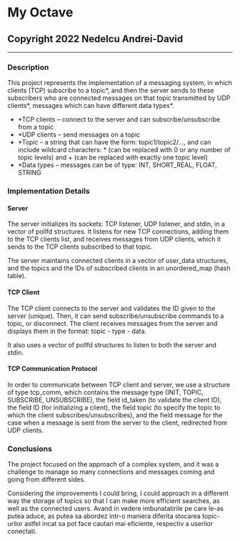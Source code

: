 # My Octave
## Copyright 2022 Nedelcu Andrei-David
___________________________________________________________________________________________

### Description

This project represents the implementation of a messaging system, in which
clients (TCP) subscribe to a topic*, and then the server sends
to these subscribers who are connected messages on that topic transmitted by UDP clients*, messages which can have different data types*.

* *TCP clients – connect to the server and can subscribe/unsubscribe from a topic
* *UDP clients – send messages on a topic
* *Topic – a string that can have the form: topic1/topic2/..., and can include wildcard characters: * (can be replaced with 0 or any number of topic levels) and + (can be replaced with exactly one topic level)
* *Data types – messages can be of type: INT, SHORT_REAL, FLOAT, STRING

### Implementation Details

#### Server

The server initializes its sockets: TCP listener, UDP listener, and stdin, in a vector of pollfd structures. It listens for new TCP connections, adding them to the TCP clients list, and receives messages from UDP clients, which it sends to the TCP clients subscribed to that topic.

The server maintains connected clients in a vector of user_data structures, and the topics and the IDs of subscribed clients in an unordered_map (hash table).

#### TCP Client

The TCP client connects to the server and validates the ID given to the server (unique).
Then, it can send subscribe/unsubscribe commands to a topic, or disconnect.
The client receives messages from the server and displays them in the format: topic - type - data.

It also uses a vector of pollfd structures to listen to both the server and stdin.

#### TCP Communication Protocol

In order to communicate between TCP client and server, we use a structure of type tcp_comm, which contains the message type (INIT, TOPIC, SUBSCRIBE, UNSUBSCRIBE), the field id_taken (to validate the client ID), the field ID (for initializing a client), the field topic (to specify the topic to which the client subscribes/unsubscribes), and the field message for the case when a message is sent from the server to the client, redirected from UDP clients.

### Conclusions

The project focused on the approach of a complex system, and it was a challenge to manage so many connections and messages coming and going from different sides.

Considering the improvements I could bring, I could approach in a different way the storage of topics so that I can make more efficient searches, as well as the connected users.
Avand in vedere imbunatatirile pe care le-as putea aduce, as putea sa abordez intr-o
maniera diferita stocarea topic-urilor astfel incat sa pot face cautari mai eficiente,
respectiv a userilor conectati.

